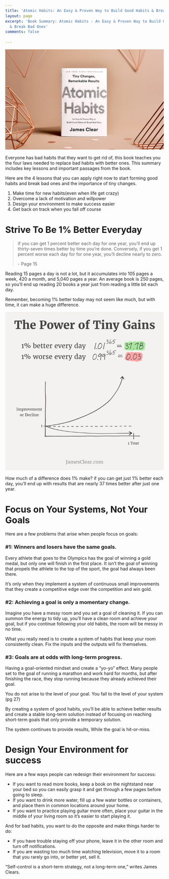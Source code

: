 ```yaml
---
title: 'Atomic Habits: An Easy & Proven Way to Build Good Habits & Break Bad Ones'
layout: page
excerpt: 'Book Summary: Atomic Habits - An Easy & Proven Way to Build Good Habits
  & Break Bad Ones'
comments: false

---
```

![](/uploads/atomic-habits_gallery_hi-res_04.jpg)

Everyone has bad habits that they want to get rid of, this book teaches you the four laws needed to replace bad habits with better ones. This summary includes key lessons and important passages from the book.

Here are the 4 lessons that you can apply right now to start forming good habits and break bad ones and the importance of tiny changes.

1. Make time for new habits(even when life get crazy)
2. Overcome a lack of motivation and willpower
3. Design your environment to make success easier
4. Get back on track when you fall off course

# Strive To Be 1% Better Everyday

> if you can get 1 percent better each day for one year, you’ll end up thirty-seven times better by time you’re done. Conversely, if you get 1 percent worse each day for for one year, you’ll decline nearly to zero.
>
> \- Page 15

Reading 15 pages a day is not a lot, but it accumulates into 105 pages a week, 420 a month, and 5,040 pages a year. An average book is 250 pages, so you’ll end up reading 20 books a year just from reading a little bit each day.

Remember, becoming 1% better today may not seem like much, but with time, it can make a huge difference.

![](/uploads/tiny-gains-graph-700x700.jpg)

How much of a difference does 1% make? if you can get just 1% better each day, you’ll end up with results that are nearly 37 times better after just one year.

# Focus on Your Systems, Not Your Goals

Here are a few problems that arise when people focus on goals:

### **#1: Winners and losers have the same goals.**

Every athlete that goes to the Olympics has the goal of winning a gold medal, but only one will finish in the first place. It isn’t the goal of winning that propels the athlete to the top of the sport, the goal had always been there.

It’s only when they implement a system of continuous small improvements that they create a competitive edge over the competition and win gold.

### **#2: Achieving a goal is only a momentary change.**

Imagine you have a messy room and you set a goal of cleaning it. If you can summon the energy to tidy up, you’ll have a clean room and achieve your goal, but if you continue following your old habits, the room will be messy in no time.

What you really need is to create a system of habits that keep your room consistently clean. Fix the inputs and the outputs will fix themselves.

### **#3: Goals are at odds with long-term progress.**

Having a goal-oriented mindset and create a “yo-yo” effect. Many people set to the goal of running a marathon and work hard for months, but after finishing the race, they stop running because they already achieved their goal.

You do not arise to the level of your goal. You fall to the level of your system (pg 27)

By creating a system of good habits, you’ll be able to achieve better results and create a stable long-term solution instead of focusing on reaching short-term goals that only provide a temporary solution.

The system continues to provide results, While the goal is hit-or-miss.

# Design Your Environment for success

Here are a few ways people can redesign their environment for success:

* If you want to read more books, keep a book on the nightstand near your bed so you can easily grasp it and get through a few pages before going to sleep.
* If you want to drink more water, fill up a few water bottles or containers, and place them in common locations around your home.
* If you want to practice playing guitar more often, place your guitar in the middle of your living room so it’s easier to start playing it.

And for bad habits, you want to do the opposite and make things harder to do:

* If you have trouble staying off your phone, leave it in the other room and turn off notifications.
* If you are wasting too much time watching television, move it to a room that you rarely go into, or better yet, sell it.

“Self-control is a short-term strategy, not a long-term one,” writes James Clears.